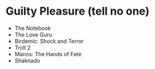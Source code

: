 # Guilty Pleasure (tell no one)


* The Notebook
* The Love Guru
* Birdemic: Shock and Terror
* Troll 2
* Manos: The Hands of Fate
* Shaknado
